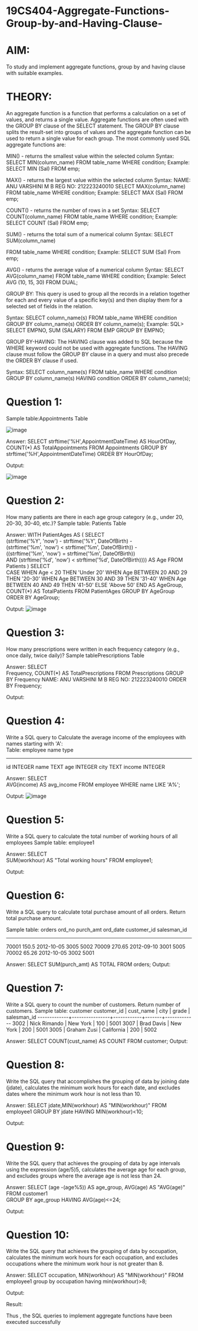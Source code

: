 # 19CS404-Aggregate-Functions-Group-by-and-Having-Clause-
# AIM: 
To study and implement aggregate functions, group by and having clause with suitable 
examples. 
 
# THEORY: 
An aggregate function is a function that performs a calculation on a set of values, and returns a 
single value. 
Aggregate functions are often used with the GROUP BY clause of the SELECT statement. The 
GROUP BY clause splits the result-set into groups of values and the aggregate function can be 
used to return a single value for each group. 
The most commonly used SQL aggregate functions are: 
 
MIN() - returns the smallest value within the selected column 
Syntax: 
SELECT MIN(column_name) FROM table_name 
WHERE condition; 
Example: SELECT MIN (Sal) FROM emp; 
 
MAX() - returns the largest value within the selected column 
Syntax: 
NAME: ANU VARSHINI M B   REG NO: 212223240010
SELECT MAX(column_name) FROM table_name 
WHERE condition; 
Example: SELECT MAX (Sal) FROM emp; 
 
COUNT() - returns the number of rows in a set 
Syntax: 
SELECT COUNT(column_name) FROM table_name 
WHERE condition; 
Example: SELECT COUNT (Sal) FROM emp; 
 
SUM() - returns the total sum of a numerical column 
Syntax: 
SELECT SUM(column_name) 
 
FROM table_name WHERE condition; 
Example: SELECT SUM (Sal) From emp; 
 
AVG() - returns the average value of a numerical column 
Syntax: 
SELECT AVG(column_name) FROM table_name 
WHERE condition; 
Example: Select AVG (10, 15, 30) FROM DUAL; 
 
GROUP BY: 
This query is used to group all the records in a relation together for each and every value of a 
specific key(s) and then display them for a selected set of fields in the relation. 
 
Syntax: 
SELECT column_name(s) FROM table_name WHERE condition 
GROUP BY column_name(s) 
ORDER BY column_name(s); 
Example: SQL> SELECT EMPNO, SUM (SALARY) FROM EMP GROUP BY EMPNO; 
 
GROUP BY-HAVING: 
The HAVING clause was added to SQL because the WHERE keyword could not be used with 
aggregate functions. The HAVING clause must follow the GROUP BY clause in a query and 
must also precede the ORDER BY clause if used. 
 
Syntax: 
SELECT column_name(s) FROM table_name WHERE condition 
GROUP BY column_name(s) 
HAVING condition 
ORDER BY column_name(s); 
 
# Question 1: 
 Sample table:Appointments Table 
 
![image](https://github.com/user-attachments/assets/5af7314e-c787-4162-9d05-f9685938a66c)

Answer: 
SELECT strftime('%H',AppointmentDateTime) 
AS HourOfDay, 
COUNT(*) AS 
TotalAppointments 
FROM Appointments 
GROUP BY strftime('%H',AppointmentDateTime) 
ORDER BY HourOfDay; 
 
Output:

![image](https://github.com/user-attachments/assets/5a512c7b-eb13-488b-b371-265a519d34af)
 
# Question 2: 
How many patients are there in each age group category (e.g., under 20, 20-30, 30-40, etc.)? 
Sample table: Patients Table 
 
Answer: 
WITH PatientAges AS ( 
    SELECT  
        (strftime('%Y', 'now') - strftime('%Y', DateOfBirth) -  
         (strftime('%m', 'now') < strftime('%m', DateOfBirth)) -  
         ((strftime('%m', 'now') = strftime('%m', DateOfBirth))  
          AND (strftime('%d', 'now') < strftime('%d', DateOfBirth)))) AS Age 
    FROM Patients 
) 
SELECT  
    CASE 
        WHEN Age < 20 THEN 'Under 20' 
        WHEN Age BETWEEN 20 AND 29 THEN '20-30' 
        WHEN Age BETWEEN 30 AND 39 THEN '31-40'
        WHEN Age BETWEEN 40 AND 49 THEN '41-50' 
        ELSE 'Above 50' 
    END AS AgeGroup, 
    COUNT(*) AS TotalPatients 
FROM PatientAges 
GROUP BY AgeGroup 
ORDER BY AgeGroup; 
 
Output: 
![image](https://github.com/user-attachments/assets/8c162ac8-2420-44c1-ac5e-e9cfb08607c7)
 
 
# Question 3: 
How many prescriptions were written in each frequency category (e.g., once daily, twice 
daily)? 
Sample tablePrescriptions Table 
 
Answer: 
SELECT  
    Frequency, 
    COUNT(*) AS TotalPrescriptions 
FROM Prescriptions 
GROUP BY Frequency 
NAME: ANU VARSHINI M B   REG NO: 212223240010
ORDER BY Frequency; 
 
Output: 
 
 
# Question 4: 
Write a SQL query to Calculate the average income of the employees with names starting with 
'A':  
Table: employee 
name        type 
----------  ---------- 
id          INTEGER 
name        TEXT 
age         INTEGER 
city        TEXT 
income      INTEGER 
 
Answer: 
SELECT  
    AVG(income) AS avg_income 
FROM employee 
WHERE name LIKE 'A%'; 
 
Output: 
![image](https://github.com/user-attachments/assets/acfc28ee-bd83-4018-9108-f01d006b1264)

 
# Question 5: 
Write a SQL query to calculate the total number of working hours of all employees 
Sample table: employee1 
 
Answer: 
SELECT  
    SUM(workhour) AS "Total working hours" 
FROM employee1; 
 
Output: 
 
 
# Question 6: 
Write a SQL query to calculate total purchase amount of all orders. Return total purchase 
amount. 

Sample table: orders 
ord_no      purch_amt   ord_date    customer_id  salesman_id
----------  ----------  ----------  -----------  ----------- 
70001       150.5       2012-10-05  3005         5002 
70009       270.65      2012-09-10  3001         5005 
70002       65.26       2012-10-05  3002         5001 
 
Answer: 
SELECT SUM(purch_amt) AS TOTAL FROM orders; 
Output: 
 
 
# Question 7: 
Write a SQL query to count the number of customers. Return number of customers. 
Sample table: customer 
customer_id |   cust_name    |    city    | grade | salesman_id 
-------------+----------------+------------+-------+------------- 
        3002 | Nick Rimando   | New York   |   100 |        5001 
        3007 | Brad Davis     | New York   |   200 |        5001 
        3005 | Graham Zusi    | California |   200 |        5002 
 
Answer: 
SELECT COUNT(cust_name) AS COUNT FROM customer;
Output: 
 
 
# Question 8: 
Write the SQL query that accomplishes the grouping of data by joining date (jdate), calculates 
the minimum work hours for each date, and excludes dates where the minimum work hour is not 
less than 10. 
 
Answer: 
SELECT jdate,MIN(workhour) AS "MIN(workhour)" FROM 
employee1 GROUP BY jdate 
HAVING MIN(workhour)<10; 
 
Output: 
 
# Question 9: 
Write the SQL query that achieves the grouping of data by age intervals using the expression 
(age/5)5, calculates the average age for each group, and excludes groups where the average age 
is not less than 24. 
 
Answer: 
SELECT (age -(age%5)) AS age_group, AVG(age) AS "AVG(age)" 
FROM customer1  
GROUP BY age_group 
HAVING AVG(age)<=24; 
 
Output: 
 
 
# Question 10: 
Write the SQL query that achieves the grouping of data by occupation, calculates the minimum 
work hours for each occupation, and excludes occupations where the minimum work hour is not 
greater than 8. 
 
Answer: 
SELECT occupation, MIN(workhour) AS "MIN(workhour)" 
FROM employee1 
group by occupation 
having min(workhour)>8; 
 
Output:  
 
 
 
Result: 
 
Thus , the SQL queries to implement aggregate functions have been executed successfully
